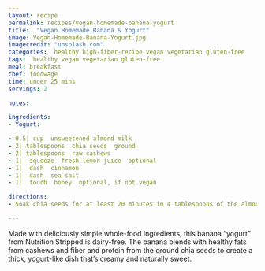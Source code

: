 ```yaml
---
layout: recipe
permalink: recipes/vegan-homemade-banana-yogurt
title:  "Vegan Homemade Banana & Yogurt"
image: Vegan-Homemade-Banana-Yogurt.jpg
imagecredit: "unsplash.com"
categories:  healthy high-fiber-recipe vegan vegetarian gluten-free
tags:  healthy vegan vegetarian gluten-free
meal: breakfast
chef: foodwage
time: under 25 mins
servings: 2

notes:

ingredients:
- Yogurt:

- 0.5| cup  unsweetened almond milk
- 2| tablespoons  chia seeds  ground
- 2| tablespoons  raw cashews
- 1|  squeeze  fresh lemon juice  optional
- 1|  dash  cinnamon
- 1|  dash  sea salt
- 1|  touch  honey  optional, if not vegan

directions:
- Soak chia seeds for at least 20 minutes in 4 tablespoons of the almond milk. Set aside to gel.

---
```


Made with deliciously simple whole-food ingredients, this banana “yogurt” from Nutrition Stripped is dairy-free. The banana blends with healthy fats from cashews and fiber and protein from the ground chia seeds to create a thick, yogurt-like dish that’s creamy and naturally sweet.
